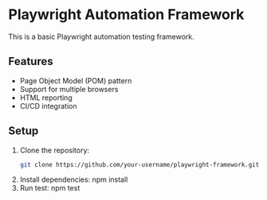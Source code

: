 # Playwright Automation Framework

This is a basic Playwright automation testing framework.

## Features
- Page Object Model (POM) pattern
- Support for multiple browsers
- HTML reporting
- CI/CD integration

## Setup
1. Clone the repository:
   ```bash
   git clone https://github.com/your-username/playwright-framework.git
2. Install dependencies:
   npm install
3. Run test:
   npm test
